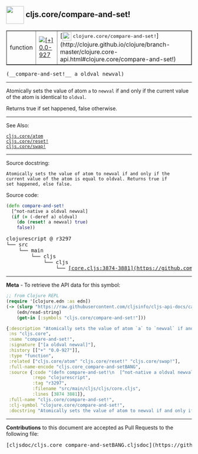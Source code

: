## <img width="48px" valign="middle" src="http://i.imgur.com/Hi20huC.png"> cljs.core/compare-and-set!

 <table border="1">
<tr>

<td>function</td>
<td><a href="https://github.com/cljsinfo/cljs-api-docs/tree/0.0-927"><img valign="middle" alt="[+] 0.0-927" src="https://img.shields.io/badge/+-0.0--927-lightgrey.svg"></a> </td>
<td>
[<img height="24px" valign="middle" src="http://i.imgur.com/1GjPKvB.png"> <samp>clojure.core/compare-and-set!</samp>](http://clojure.github.io/clojure/branch-master/clojure.core-api.html#clojure.core/compare-and-set!)
</td>
</tr>
</table>

 <samp>
(__compare-and-set!__ a oldval newval)<br>
</samp>

---

Atomically sets the value of atom `a` to `newval` if and only if the current
value of the atom is identical to `oldval`.

Returns true if set happened, false otherwise.

---


See Also:

[`cljs.core/atom`](cljs.core_atom.md)<br>
[`cljs.core/reset!`](cljs.core_resetBANG.md)<br>
[`cljs.core/swap!`](cljs.core_swapBANG.md)<br>

---

Source docstring:

```
Atomically sets the value of atom to newval if and only if the
current value of the atom is equal to oldval. Returns true if
set happened, else false.
```

Source code:

```clj
(defn compare-and-set!
  [^not-native a oldval newval]
  (if (= (-deref a) oldval)
    (do (reset! a newval) true)
    false))
```

 <pre>
clojurescript @ r3297
└── src
    └── main
        └── cljs
            └── cljs
                └── <ins>[core.cljs:3874-3881](https://github.com/clojure/clojurescript/blob/r3297/src/main/cljs/cljs/core.cljs#L3874-L3881)</ins>
</pre>


---

__Meta__ - To retrieve the API data for this symbol:

```clj
;; from Clojure REPL
(require '[clojure.edn :as edn])
(-> (slurp "https://raw.githubusercontent.com/cljsinfo/cljs-api-docs/catalog/cljs-api.edn")
    (edn/read-string)
    (get-in [:symbols "cljs.core/compare-and-set!"]))
```

```clj
{:description "Atomically sets the value of atom `a` to `newval` if and only if the current\nvalue of the atom is identical to `oldval`.\n\nReturns true if set happened, false otherwise.",
 :ns "cljs.core",
 :name "compare-and-set!",
 :signature ["[a oldval newval]"],
 :history [["+" "0.0-927"]],
 :type "function",
 :related ["cljs.core/atom" "cljs.core/reset!" "cljs.core/swap!"],
 :full-name-encode "cljs.core_compare-and-setBANG",
 :source {:code "(defn compare-and-set!\n  [^not-native a oldval newval]\n  (if (= (-deref a) oldval)\n    (do (reset! a newval) true)\n    false))",
          :repo "clojurescript",
          :tag "r3297",
          :filename "src/main/cljs/cljs/core.cljs",
          :lines [3874 3881]},
 :full-name "cljs.core/compare-and-set!",
 :clj-symbol "clojure.core/compare-and-set!",
 :docstring "Atomically sets the value of atom to newval if and only if the\ncurrent value of the atom is equal to oldval. Returns true if\nset happened, else false."}

```

---

__Contributions__ to this document are accepted as Pull Requests to the following file:

 <pre>
[cljsdoc/cljs.core_compare-and-setBANG.cljsdoc](https://github.com/cljsinfo/cljs-api-docs/blob/master/cljsdoc/cljs.core_compare-and-setBANG.cljsdoc)
</pre>

